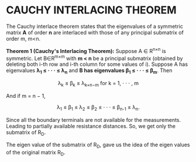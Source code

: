 # CAUCHY INTERLACING THEOREM
The Cauchy interlace theorem states that the eigenvalues of a symmetric matrix **A** of order **n** are interlaced with those of any
principal submatrix of order m, m<n.

**Theorem 1 (Cauchy's Interlacing Theorem):** Suppose A ∈ R<sup>n×n</sup>
is symmetric. Let B∈R<sup>m×m</sup> with **m < n** be a principal submatrix (obtained by deleting both i-th
row and i-th column for some values of i). Suppose A has eigenvalues **λ<sub>1</sub> ≤ · · · ≤ λ<sub>n</sub>**
and **B has eigenvalues β<sub>1</sub> ≤ · · · ≤ β<sub>m</sub>**. Then

<p align="center">
λ<sub>k</sub> ≤ β<sub>k</sub> ≤ λ<sub>k+n−m</sub> for k = 1, · · · , m
</p>
 And if m = n − 1,
<p align="center">
λ<sub>1</sub> ≤ β<sub>1</sub> ≤ λ<sub>2</sub> ≤ β<sub>2</sub> ≤ · · · ≤ β<sub>n-1</sub> ≤ λ<sub>n</sub>.
</p>
Since all the boundary terminals are not available for the measurements. Leading to partially available resistance distances. So, we get only 
the submatrix of R<sub>D</sub>. 

The eigen value of the submatrix of R<sub>D</sub>, gave us the idea of the eigen values of the original matrix R<sub>D</sub>. 
